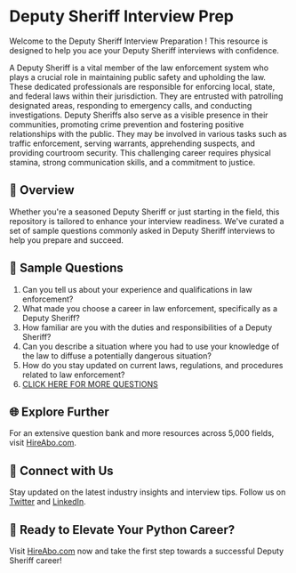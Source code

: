 # Deputy Sheriff Interview Prep

Welcome to the Deputy Sheriff Interview Preparation ! This resource is designed to help you ace your Deputy Sheriff interviews with confidence.

A Deputy Sheriff is a vital member of the law enforcement system who plays a crucial role in maintaining public safety and upholding the law. These dedicated professionals are responsible for enforcing local, state, and federal laws within their jurisdiction. They are entrusted with patrolling designated areas, responding to emergency calls, and conducting investigations. Deputy Sheriffs also serve as a visible presence in their communities, promoting crime prevention and fostering positive relationships with the public. They may be involved in various tasks such as traffic enforcement, serving warrants, apprehending suspects, and providing courtroom security. This challenging career requires physical stamina, strong communication skills, and a commitment to justice.

## 🚀 Overview

Whether you're a seasoned Deputy Sheriff or just starting in the field, this repository is tailored to enhance your interview readiness. We've curated a set of sample questions commonly asked in Deputy Sheriff interviews to help you prepare and succeed.

## 📝 Sample Questions

1. Can you tell us about your experience and qualifications in law enforcement?
2. What made you choose a career in law enforcement, specifically as a Deputy Sheriff?
3. How familiar are you with the duties and responsibilities of a Deputy Sheriff?
4. Can you describe a situation where you had to use your knowledge of the law to diffuse a potentially dangerous situation?
5. How do you stay updated on current laws, regulations, and procedures related to law enforcement?
6. [CLICK HERE FOR MORE QUESTIONS](https://hireabo.com/job/9_3_5/Deputy%20Sheriff)

## 🌐 Explore Further

For an extensive question bank and more resources across 5,000 fields, visit [HireAbo.com](https://www.hireabo.com).

## 📱 Connect with Us

Stay updated on the latest industry insights and interview tips. Follow us on [Twitter](https://twitter.com/hireabo) and [LinkedIn](https://www.linkedin.com/in/hire-abo-3609972a8/).

## 🚀 Ready to Elevate Your Python Career?

Visit [HireAbo.com](https://www.hireabo.com) now and take the first step towards a successful Deputy Sheriff career!